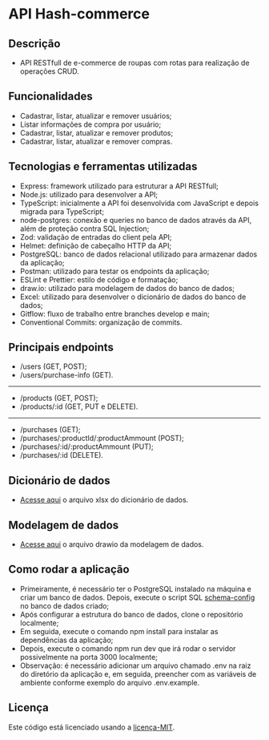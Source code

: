 # API Hash-commerce
## Descrição
- API RESTfull de e-commerce de roupas com rotas para realização de operações CRUD.
## Funcionalidades
- Cadastrar, listar, atualizar e remover usuários;
- Listar informações de compra por usuário;
- Cadastrar, listar, atualizar e remover produtos;
- Cadastrar, listar, atualizar e remover compras.
## Tecnologias e ferramentas utilizadas
- Express: framework utilizado para estruturar a API RESTfull;
- Node.js: utilizado para desenvolver a API;
- TypeScript: inicialmente a API foi desenvolvida com JavaScript e depois migrada para TypeScript;
- node-postgres: conexão e queries no banco de dados através da API, além de proteção contra SQL Injection; 
- Zod: validação de entradas do client pela API;
- Helmet: definição de cabeçalho HTTP da API;
- PostgreSQL: banco de dados relacional utilizado para armazenar dados da aplicação;
- Postman: utilizado para testar os endpoints da aplicação;
- ESLint e Prettier: estilo de código e formatação;
- draw.io: utilizado para modelagem de dados do banco de dados;
- Excel: utilizado para desenvolver o dicionário de dados do banco de dados;
- Gitflow: fluxo de trabalho entre branches develop e main;
- Conventional Commits: organização de commits.
## Principais endpoints
- /users (GET, POST);
- /users/purchase-info (GET).
---
- /products (GET, POST);
- /products/:id (GET, PUT e DELETE).
--- 
- /purchases (GET);
- /purchases/:productId/:productAmmount (POST);
- /purchases/:id/:productAmmount (PUT);
- /purchases/:id (DELETE).
## Dicionário de dados
- [Acesse aqui](./data-dictionary.xlsx) o arquivo xlsx do dicionário de dados.
## Modelagem de dados
- [Acesse aqui](./data-model.drawio) o arquivo drawio da modelagem de dados.
## Como rodar a aplicação
- Primeiramente, é necessário ter o PostgreSQL instalado na máquina e criar um banco de dados. Depois, execute o script SQL [schema-config](./src/config/schema-config.sql) no banco de dados criado;
- Após configurar a estrutura do banco de dados, clone o repositório localmente;
- Em seguida, execute o comando npm install para instalar as dependências da aplicação;
- Depois, execute o comando npm run dev que irá rodar o servidor possivelmente na porta 3000 localmente;
- Observação: é necessário adicionar um arquivo chamado .env na raiz do diretório da aplicação e, em seguida, preencher com as variáveis de ambiente conforme exemplo do arquivo .env.example.
## Licença
Este código está licenciado usando a [licença-MIT](./LICENSE).
